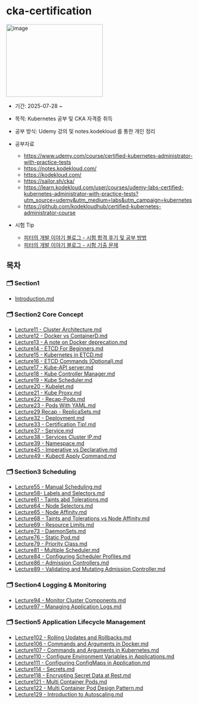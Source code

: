 # cka-certification

<img width="259" height="195" alt="image" src="https://github.com/user-attachments/assets/7e7c8dd4-d1ab-461a-aa96-b1d9deeeb4e0" />

- 기간: 2025-07-28 ~
- 목적: Kubernetes 공부 및 CKA 자격증 취득
- 공부 방식: Udemy 강의 및 notes.kodekloud 를 통한 개인 정리
- 공부자료
  - https://www.udemy.com/course/certified-kubernetes-administrator-with-practice-tests
  - https://notes.kodekloud.com/
  - https://kodekloud.com/
  - https://sailor.sh/cka/
  - https://learn.kodekloud.com/user/courses/udemy-labs-certified-kubernetes-administrator-with-practice-tests?utm_source=udemy&utm_medium=labs&utm_campaign=kubernetes
  - https://github.com/kodekloudhub/certified-kubernetes-administrator-course

- 시험 Tip
  - [피터의 개발 이야기 블로그 - 시험 합격 후기 및 공부 방법](https://peterica.tistory.com/348)
  - [피터의 개발 이야기 블로그 - 시험 기출 문제](https://peterica.tistory.com/540)


##  목차

### 🗂️ Section1 

- [Introduction.md](section1%2FIntroduction.md)

### 🗂️ Section2 Core Concept
- [Lecture11 - Cluster Architecture.md](section2%2FLecture11%20-%20Cluster%20Architecture.md)
- [Lecture12 - Docker vs ContainerD.md](section2%2FLecture12%20-%20Docker%20vs%20ContainerD.md)
- [Lecture13 - A note on Docker deprecation.md](section2%2FLecture13%20-%20A%20note%20on%20Docker%20deprecation.md)
- [Lecture14 - ETCD For Beginners.md](section2%2FLecture14%20-%20ETCD%20For%20Beginners.md)
- [Lecture15 - Kubernetes in ETCD.md](section2%2FLecture15%20-%20Kubernetes%20in%20ETCD.md)
- [Lecture16 - ETCD Commands (Optional).md](section2%2FLecture16%20-%20ETCD%20Commands%20%28Optional%29.md)
- [Lecture17 - Kube-API server.md](section2%2FLecture17%20-%20Kube-API%20server.md)
- [Lecture18 - Kube Controller Manager.md](section2%2FLecture18%20-%20Kube%20Controller%20Manager.md)
- [Lecture19 - Kube Scheduler.md](section2%2FLecture19%20-%20Kube%20Scheduler.md)
- [Lecture20 - Kubelet.md](section2%2FLecture20%20-%20Kubelet.md)
- [Lecture21 - Kube Proxy.md](section2%2FLecture21%20-%20Kube%20Proxy.md)
- [Lecture22 - Recap-Pods.md](section2%2FLecture22%20-%20Recap-Pods.md)
- [Lecture23 - Pods With YAML.md](section2%2FLecture23%20-%20Pods%20With%20YAML.md)
- [Lecture29 Recap - ReplicaSets.md](section2%2FLecture29%20Recap%20-%20ReplicaSets.md)
- [Lecture32 - Deployment.md](section2%2FLecture32%20-%20Deployment.md)
- [Lecture33 - Certification Tip!.md](section2%2FLecture33%20-%20Certification%20Tip%21.md)
- [Lecture37 - Service.md](section2/Lecture37%20-%20Service.md)
- [Lecture38 - Services Cluster IP.md](section2/Lecture38%20-%20Services%20Cluster%20IP.md)
- [Lecture39 - Namespace.md](section2%2FLecture39%20-%20Namespace.md)
- [Lecture45 - Imperative vs Declarative.md](section2%2FLecture45%20-%20Imperative%20vs%20Declarative.md)
- [Lecture49 - Kubectl Apply Command.md](section2%2FLecture49%20-%20Kubectl%20Apply%20Command.md)

### 🗂️ Section3 Scheduling
- [Lecture55 - Manual Scheduling.md](section3%2FLecture55%20-%20Manual%20Scheduling.md)
- [Lecture58- Labels and Selectors.md](section3%2FLecture58-%20Labels%20and%20Selectors.md)
- [Lecture61 - Taints abd Tolerations.md](section3%2FLecture61%20-%20Taints%20abd%20Tolerations.md)
- [Lecture64 - Node Selectors.md](section3%2FLecture64%20-%20Node%20Selectors.md)
- [Lecture65 - Node Affinity.md](section3%2FLecture65%20-%20Node%20Affinity.md)
- [Lecture68 - Taints and Tolerations vs Node Affinity.md](section3%2FLecture68%20-%20Taints%20and%20Tolerations%20vs%20Node%20Affinity.md)
- [Lecture69 - Resource Limits.md](section3/Lecture69%20-%20Resource%20Limits.md)
- [Lecture73 - DaemonSets.md](section3/Lecture73%20-%20DaemonSets.md)
- [Lecture76 - Static Pod.md](section3/Lecture76%20-%20Static%20Pod.md)
- [Lecture79 - Priority Class.md](section3/Lecture79%20-%20Priority%20Class.md)
- [Lecture81 - Multiple Scheduler.md](section3/Lecture81%20-%20Multiple%20Scheduler.md)
- [Lecture84 - Configuring Scheduler Profiles.md](section3/Lecture84%20-%20Configuring%20Scheduler%20Profiles.md)
- [Lecture86 - Admission Controllers.md](section3/Lecture86%20-%20Admission%20Controllers.md)
- [Lecture89 - Validating and Mutating Admission Controller.md](section3/Lecture89%20-%20Validating%20and%20Mutating%20Admission%20Controller.md)

### 🗂️ Section4 Logging & Monitoring
- [Lecture94 - Monitor Cluster Components.md](section4/Lecture94%20-%20Monitor%20Cluster%20Components.md)
- [Lecture97 - Managing Application Logs.md](section4/Lecture97%20-%20Managing%20Application%20Logs.md) 

### 🗂️ Section5 Application Lifecycle Management
- [Lecture102 - Rolling Updates and Rollbacks.md](section5/Lecture102%20-%20Rolling%20Updates%20and%20Rollbacks.md)
- [Lecture106 - Commands and Arguments in Docker.md](section5/Lecture106%20-%20Commands%20and%20Arguments%20in%20Docker.md)
- [Lecture107 - Commands and Arguments in Kubernetes.md](section5/Lecture107%20-%20Coomands%20and%20Arguments%20in%20Kubernetes.md)
- [Lecture110 - Configure Environment Variables in Applications.md](section5/Lecture110%20-%20Configure%20Environment%20Variables%20in%20Applications.md)
- [Lecture111 - Configuring ConfigMaps in Application.md](section5/Lecture111%20-%20Configuring%20ConfigMaps%20in%20Application.md)
- [Lecture114 - Secrets.md](section5/Lecture114%20-%20Secrets.md)
- [Lecture118 - Encrypting Secret Data at Rest.md](section5/Lecture118%20-%20Encrypting%20Secret%20Data%20at%20Rest.md)
- [Lecture121 - Multi Container Pods.md](section5/Lecture121%20-%20Multi%20Container%20Pods.md)
- [Lecture122 - Multi Container Pod Design Pattern.md](section5/Lecture122%20-%20Multi%20Container%20Pod%20Design%20Pattern.md)
- [Lecture129 - Introduction to Autoscaling.md](section5/Lecture129%20-%20Introduction%20to%20Autoscaling.md)
